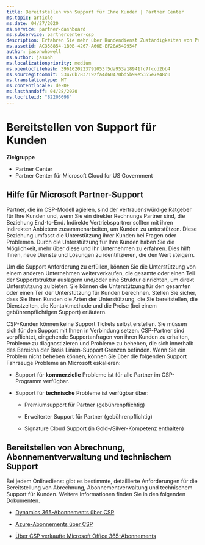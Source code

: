 ```yaml
---
title: Bereitstellen von Support für Ihre Kunden | Partner Center
ms.topic: article
ms.date: 04/27/2020
ms.service: partner-dashboard
ms.subservice: partnercenter-csp
description: Erfahren Sie mehr über Kundendienst Zuständigkeiten von Partnern im CSP-Programm.
ms.assetid: AC358854-1B0B-4267-A66E-EF28A549954F
author: jasonwhowell
ms.author: jasonh
ms.localizationpriority: medium
ms.openlocfilehash: 3961620223791053f5da953a18941fc7fccd2bb4
ms.sourcegitcommit: 53476b7837192fa4d60470bd5b99e5355e7e48c0
ms.translationtype: MT
ms.contentlocale: de-DE
ms.lasthandoff: 04/28/2020
ms.locfileid: "82205698"
---
```

# <a name="providing-support-to-your-customers"></a>Bereitstellen von Support für Kunden

**Zielgruppe**

-  Partner Center
-  Partner Center für Microsoft Cloud for US Government


## <a name="microsoft-partner-support-guidance"></a>Hilfe für Microsoft Partner-Support

Partner, die im CSP-Modell agieren, sind der vertrauenswürdige Ratgeber für Ihre Kunden und, wenn Sie ein direkter Rechnungs Partner sind, die Beziehung End-to-End. Indirekte Vertriebspartner sollten mit ihren indirekten Anbietern zusammenarbeiten, um Kunden zu unterstützen. Diese Beziehung umfasst die Unterstützung ihrer Kunden bei Fragen oder Problemen. Durch die Unterstützung für Ihre Kunden haben Sie die Möglichkeit, mehr über diese und Ihr Unternehmen zu erfahren. Dies hilft Ihnen, neue Dienste und Lösungen zu identifizieren, die den Wert steigern.

Um die Support Anforderung zu erfüllen, können Sie die Unterstützung von einem anderen Unternehmen weiterverkaufen, die gesamte oder einen Teil der Supportstruktur auslagern und/oder eine Struktur einrichten, um direkt Unterstützung zu bieten. Sie können die Unterstützung für den gesamten oder einen Teil der Unterstützung für Kunden berechnen. Stellen Sie sicher, dass Sie Ihren Kunden die Arten der Unterstützung, die Sie bereitstellen, die Dienstzeiten, die Kontaktmethode und die Preise (bei einem gebührenpflichtigen Support) erläutern.

CSP-Kunden können keine Support Tickets selbst erstellen. Sie müssen sich für den Support mit Ihnen in Verbindung setzen. CSP-Partner sind verpflichtet, eingehende Supportanfragen von ihren Kunden zu erhalten, Probleme zu diagnostizieren und Probleme zu beheben, die sich innerhalb des Bereichs der Basis Linien-Support Grenzen befinden. Wenn Sie ein Problem nicht beheben können, können Sie über die folgenden Support Fahrzeuge Probleme an Microsoft eskalieren:

- Support für **kommerzielle** Probleme ist für alle Partner im CSP-Programm verfügbar.

- Support für **technische** Probleme ist verfügbar über:

    - Premiumsupport für Partner (gebührenpflichtig)

    - Erweiterter Support für Partner (gebührenpflichtig)

    - Signature Cloud Support (in Gold-/Silver-Kompetenz enthalten)

## <a name="providing-billing-subscription-management-and-technical-support"></a>Bereitstellen von Abrechnung, Abonnementverwaltung und technischem Support 

Bei jedem Onlinedienst gibt es bestimmte, detaillierte Anforderungen für die Bereitstellung von Abrechnung, Abonnementverwaltung und technischem Support für Kunden. Weitere Informationen finden Sie in den folgenden Dokumenten.

- [Dynamics 365-Abonnements über CSP](https://www.microsoftpartnercommunity.com/t5/CSP/Microsoft-Partner-Support-Guidance/m-p/5262#M30)

- [Azure-Abonnements über CSP](https://www.microsoftpartnercommunity.com/t5/CSP/Microsoft-Partner-Support-Guidance/m-p/5263#M31)

- [Über CSP verkaufte Microsoft Office 365-Abonnements](https://www.microsoftpartnercommunity.com/t5/CSP/Microsoft-Partner-Support-Guidance/m-p/5264#M32)



 

 



